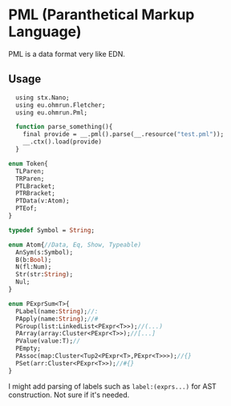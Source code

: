 # PML  (Paranthetical Markup Language)

PML is a data format very like EDN.

## Usage

```haxe
  using stx.Nano;
  using eu.ohmrun.Fletcher;
  using eu.ohmrun.Pml;

  function parse_something(){
    final provide = __.pml().parse(__.resource("test.pml"));
    __.ctx().load(provide)
  }
```
```haxe
enum Token{
  TLParen;
  TRParen;
  PTLBracket;
  PTRBracket;
  PTData(v:Atom);
  PTEof;
}

typedef Symbol = String;

enum Atom{//Data, Eq, Show, Typeable)
  AnSym(s:Symbol);
  B(b:Bool);
  N(fl:Num);
  Str(str:String);
  Nul;
} 

enum PExprSum<T>{
  PLabel(name:String);//:
  PApply(name:String);//#
  PGroup(list:LinkedList<PExpr<T>>);//(...)
  PArray(array:Cluster<PExpr<T>>);//[...]
  PValue(value:T);//
  PEmpty;
  PAssoc(map:Cluster<Tup2<PExpr<T>,PExpr<T>>>);//{}
  PSet(arr:Cluster<PExpr<T>>);//#{}
}

```

I might add parsing of labels such as `label:(exprs...)` for AST construction. Not sure if it's needed.

